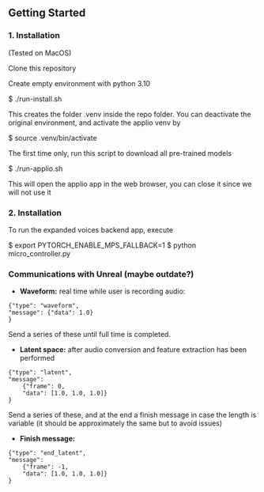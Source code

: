 ## Getting Started

### 1. Installation

(Tested on MacOS)

Clone this repository

Create empty environment with python 3.10

$ ./run-install.sh

This creates the folder .venv inside the repo folder. You can deactivate the original environment, and activate the applio venv by

$ source .venv/bin/activate

The first time only, run this script to download all pre-trained models

$ ./run-applio.sh

This will open the applio app in the web browser, you can close it since we will not use it

### 2. Installation

To run the expanded voices backend app, execute

$ export PYTORCH_ENABLE_MPS_FALLBACK=1
$ python micro_controller.py

### Communications with Unreal (maybe outdate?)

- **Waveform:** real time while user is recording audio:

```
{"type": "waveform",
"message": {"data": 1.0}
}
```

Send a series of these until full time is completed.

- **Latent space:** after audio conversion and feature extraction has been performed

```
{"type": "latent",
"message": 
	{"frame": 0,
	"data": [1.0, 1.0, 1.0]}
}
```

Send a series of these, and at the end a finish message in case the length is variable (it should be approximately the same but to avoid issues)

- **Finish message:**

```
{"type": "end_latent",
"message": 
	{"frame": -1,
	"data": [1.0, 1.0, 1.0]}
}
```